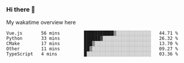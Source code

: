 ### Hi there 👋

<!--
**Jassy930/Jassy930** is a ✨ _special_ ✨ repository because its `README.md` (this file) appears on your GitHub profile.

Here are some ideas to get you started:

- 🔭 I’m currently working on ...
- 🌱 I’m currently learning ...
- 👯 I’m looking to collaborate on ...
- 🤔 I’m looking for help with ...
- 💬 Ask me about ...
- 📫 How to reach me: ...
- 😄 Pronouns: ...
- ⚡ Fun fact: ...
-->

My wakatime overview here
<!--START_SECTION:waka-->
```text
Vue.js       56 mins         ███████████▒░░░░░░░░░░░░░   44.71 % 
Python       33 mins         ██████▓░░░░░░░░░░░░░░░░░░   26.32 % 
CMake        17 mins         ███▒░░░░░░░░░░░░░░░░░░░░░   13.70 % 
Other        11 mins         ██▒░░░░░░░░░░░░░░░░░░░░░░   09.27 % 
TypeScript   4 mins          █░░░░░░░░░░░░░░░░░░░░░░░░   03.36 % 
```
<!--END_SECTION:waka-->
